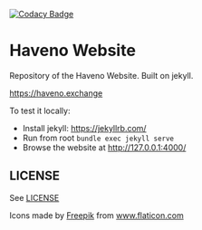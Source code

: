 [![Codacy Badge](https://app.codacy.com/project/badge/Grade/cc54afb990cc4047816a1c14b1d522fa)](https://app.codacy.com/gh/haveno-dex/haveno-site/dashboard)

# Haveno Website

Repository of the Haveno Website. Built on jekyll.

https://haveno.exchange

To test it locally:

- Install jekyll: https://jekyllrb.com/
- Run from root `bundle exec jekyll serve`
- Browse the website at http://127.0.0.1:4000/

## LICENSE

See [LICENSE](LICENSE)

<div>Icons made by <a href="https://www.freepik.com" title="Freepik">Freepik</a> from <a href="https://www.flaticon.com/" title="Flaticon">www.flaticon.com</a></div>